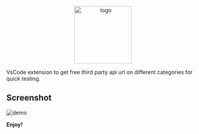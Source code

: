 
<p align="center">
  <img src="https://raw.githubusercontent.com/adarshaacharya/ApiHub/main/assets/logo.png" alt="logo" height="150">
</p>
<p center>
VsCode extension to get free third party api url on different categories for quick testing.
</p>

## Screenshot

<img src="https://raw.githubusercontent.com/adarshaacharya/ApiHub/main/assets/demo.gif" alt="demo"/>

**Enjoy!**
